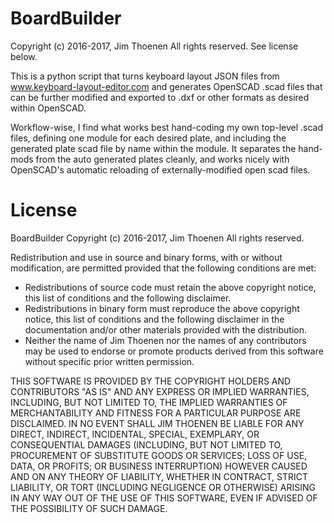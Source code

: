 BoardBuilder
=====================

Copyright (c) 2016-2017, Jim Thoenen
All rights reserved.  See license below.

This is a python script that turns keyboard layout JSON files from
www.keyboard-layout-editor.com and generates OpenSCAD .scad files that can be
further modified and exported to .dxf or other formats as desired within
OpenSCAD.

Workflow-wise, I find what works best hand-coding my own top-level .scad files,
defining one module for each desired plate, and including the generated plate
scad file by name within the module.  It separates the hand-mods from the auto
generated plates cleanly, and works nicely with OpenSCAD's automatic reloading
of externally-modified open scad files.

License
=====================

BoardBuilder
Copyright (c) 2016-2017, Jim Thoenen
All rights reserved.

Redistribution and use in source and binary forms, with or without
modification, are permitted provided that the following conditions are met:
* Redistributions of source code must retain the above copyright
    notice, this list of conditions and the following disclaimer.
* Redistributions in binary form must reproduce the above copyright
    notice, this list of conditions and the following disclaimer in the
    documentation and/or other materials provided with the distribution.
* Neither the name of Jim Thoenen nor the names of any contributors may
    be used to endorse or promote products derived from this software
    without specific prior written permission.

THIS SOFTWARE IS PROVIDED BY THE COPYRIGHT HOLDERS AND CONTRIBUTORS "AS IS" AND
ANY EXPRESS OR IMPLIED WARRANTIES, INCLUDING, BUT NOT LIMITED TO, THE IMPLIED
WARRANTIES OF MERCHANTABILITY AND FITNESS FOR A PARTICULAR PURPOSE ARE
DISCLAIMED. IN NO EVENT SHALL JIM THOENEN BE LIABLE FOR ANY
DIRECT, INDIRECT, INCIDENTAL, SPECIAL, EXEMPLARY, OR CONSEQUENTIAL DAMAGES
(INCLUDING, BUT NOT LIMITED TO, PROCUREMENT OF SUBSTITUTE GOODS OR SERVICES;
LOSS OF USE, DATA, OR PROFITS; OR BUSINESS INTERRUPTION) HOWEVER CAUSED AND
ON ANY THEORY OF LIABILITY, WHETHER IN CONTRACT, STRICT LIABILITY, OR TORT
(INCLUDING NEGLIGENCE OR OTHERWISE) ARISING IN ANY WAY OUT OF THE USE OF THIS
SOFTWARE, EVEN IF ADVISED OF THE POSSIBILITY OF SUCH DAMAGE.
